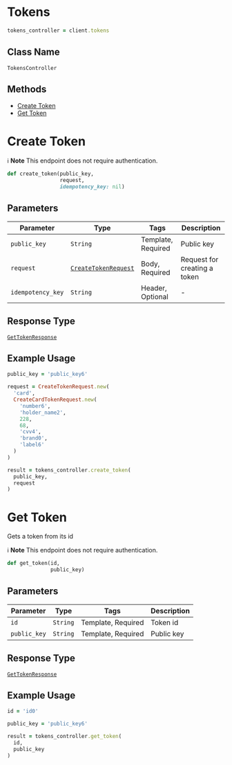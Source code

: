 # Tokens

```ruby
tokens_controller = client.tokens
```

## Class Name

`TokensController`

## Methods

* [Create Token](../../doc/controllers/tokens.md#create-token)
* [Get Token](../../doc/controllers/tokens.md#get-token)


# Create Token

:information_source: **Note** This endpoint does not require authentication.

```ruby
def create_token(public_key,
                 request,
                 idempotency_key: nil)
```

## Parameters

| Parameter | Type | Tags | Description |
|  --- | --- | --- | --- |
| `public_key` | `String` | Template, Required | Public key |
| `request` | [`CreateTokenRequest`](../../doc/models/create-token-request.md) | Body, Required | Request for creating a token |
| `idempotency_key` | `String` | Header, Optional | - |

## Response Type

[`GetTokenResponse`](../../doc/models/get-token-response.md)

## Example Usage

```ruby
public_key = 'public_key6'

request = CreateTokenRequest.new(
  'card',
  CreateCardTokenRequest.new(
    'number6',
    'holder_name2',
    228,
    68,
    'cvv4',
    'brand0',
    'label6'
  )
)

result = tokens_controller.create_token(
  public_key,
  request
)
```


# Get Token

Gets a token from its id

:information_source: **Note** This endpoint does not require authentication.

```ruby
def get_token(id,
              public_key)
```

## Parameters

| Parameter | Type | Tags | Description |
|  --- | --- | --- | --- |
| `id` | `String` | Template, Required | Token id |
| `public_key` | `String` | Template, Required | Public key |

## Response Type

[`GetTokenResponse`](../../doc/models/get-token-response.md)

## Example Usage

```ruby
id = 'id0'

public_key = 'public_key6'

result = tokens_controller.get_token(
  id,
  public_key
)
```

